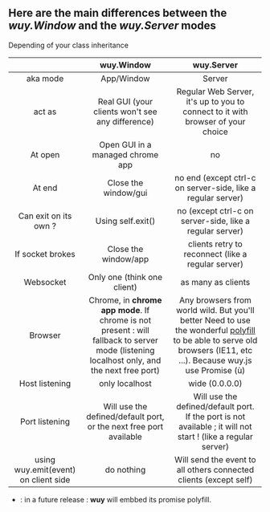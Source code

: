 ## Here are the main differences between the _wuy.Window_ and the _wuy.Server_ modes

Depending of your class inheritance

| | wuy.Window | wuy.Server |
|:-:|:-:|:-:|
| aka mode | App/Window | Server |
| act as | Real GUI (your clients won't see any difference) | Regular Web Server, it's up to you to connect to it with browser of your choice |
| At open | Open GUI in a managed chrome app | no |
| At end | Close the window/gui | no end (except ctrl-c on server-side, like a regular server) |
| Can exit on its own ?| Using self.exit() | no (except ctrl-c on server-side, like a regular server) |
| If socket brokes | Close the window/app | clients retry to reconnect (like a regular server) |
| Websocket | Only one (think one client) | as many as clients |
| Browser | Chrome, in **chrome app mode**. If chrome is not present : will fallback to server mode (listening localhost only, and the next free port) | Any browsers from world wild. But you'll better Need to use the wonderful [polyfill](https://polyfill.io/v2/docs/) to be able to serve old browsers (IE11, etc ...). Because wuy.js use Promise (ù)|
| Host listening | only localhost | wide (0.0.0.0) |
| Port listening | Will use the defined/default port, or the next free port available | Will use the defined/default port. If the port is not available ; it will not start ! (like a regular server) |
| using wuy.emit(event) on client side | do nothing | Will send the event to all others connected clients (except self) |

* : in a future release : **wuy** will embbed its promise polyfill.
